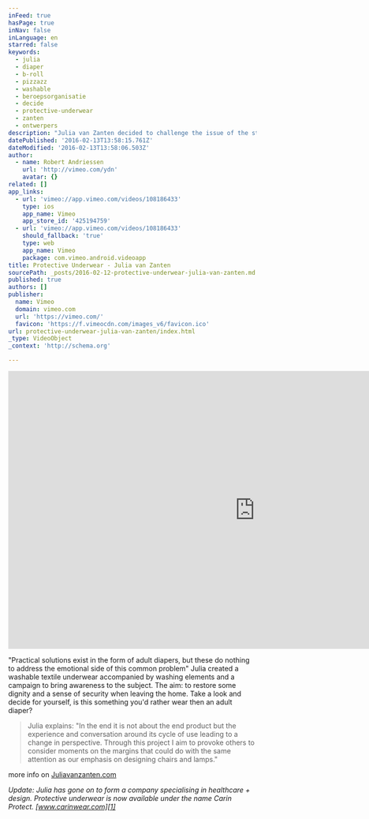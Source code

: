 ```yaml
---
inFeed: true
hasPage: true
inNav: false
inLanguage: en
starred: false
keywords:
  - julia
  - diaper
  - b-roll
  - pizzazz
  - washable
  - beroepsorganisatie
  - decide
  - protective-underwear
  - zanten
  - ontwerpers
description: "Julia van Zanten decided to challenge the issue of the stigma related to incontinence, her inspiration, a family member who suddenly decided they didn't feel comfortable going on long walks with her."
datePublished: '2016-02-13T13:58:15.761Z'
dateModified: '2016-02-13T13:58:06.503Z'
author:
  - name: Robert Andriessen
    url: 'http://vimeo.com/ydn'
    avatar: {}
related: []
app_links:
  - url: 'vimeo://app.vimeo.com/videos/108186433'
    type: ios
    app_name: Vimeo
    app_store_id: '425194759'
  - url: 'vimeo://app.vimeo.com/videos/108186433'
    should_fallback: 'true'
    type: web
    app_name: Vimeo
    package: com.vimeo.android.videoapp
title: Protective Underwear - Julia van Zanten
sourcePath: _posts/2016-02-12-protective-underwear-julia-van-zanten.md
published: true
authors: []
publisher:
  name: Vimeo
  domain: vimeo.com
  url: 'https://vimeo.com/'
  favicon: 'https://f.vimeocdn.com/images_v6/favicon.ico'
url: protective-underwear-julia-van-zanten/index.html
_type: VideoObject
_context: 'http://schema.org'

---
```

<iframe src="https://cdn.embedly.com/widgets/media.html?src=https%3A%2F%2Fplayer.vimeo.com%2Fvideo%2F108186433&amp;url=https%3A%2F%2Fvimeo.com%2F108186433&amp;image=http%3A%2F%2Fi.vimeocdn.com%2Fvideo%2F491853529_1280.jpg&amp;key=b7d04c9b404c499eba89ee7072e1c4f7&amp;type=text%2Fhtml&amp;schema=vimeo" width="1000" height="563" scrolling="no" frameborder="0" allowfullscreen="allowfullscreen" style=""></iframe>

"Practical solutions exist in the form of adult diapers, but these do nothing to address the emotional side of this common problem" Julia created a washable textile underwear accompanied by washing elements and a campaign to bring awareness to the subject. The aim: to restore some dignity and a sense of security when leaving the home. Take a look and decide for yourself, is this something you'd rather wear then an adult diaper? 
> 
> Julia explains: "In the end it is not about the end product but the experience and conversation around its cycle of use leading to a change in perspective. Through this project I aim to provoke others to consider moments on the margins that could do with the same attention as our emphasis on designing chairs and lamps."

more info on [Juliavanzanten.com][0]

_Update: Julia has gone on to form a company specialising in healthcare + design. Protective underwear is now available under the name Carin Protect.  [www.carinwear.com][1]_

[0]: www.juliavanzanten.com
[1]: https://carinwear.com/